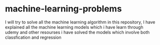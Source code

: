 # machine-learning-problems
I will try to solve all the machine learning algorithm in this repository, I have explained all the machine learning models which i have learn through udemy and other resourses i have solved the models which involve both classfication and regression
